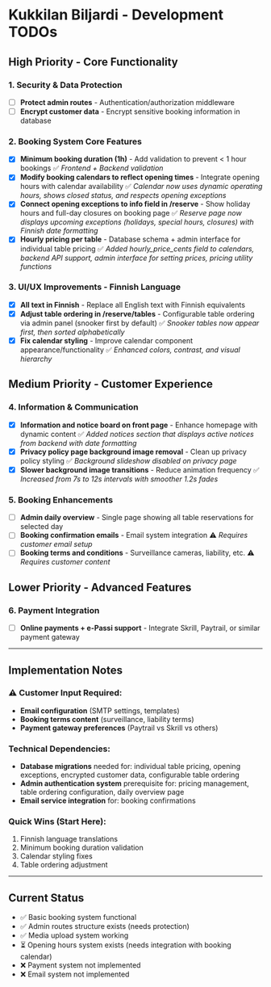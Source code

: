 # Kukkilan Biljardi - Development TODOs

## High Priority - Core Functionality

### 1. Security & Data Protection

- [ ] **Protect admin routes** - Authentication/authorization middleware
- [ ] **Encrypt customer data** - Encrypt sensitive booking information in database

### 2. Booking System Core Features

- [x] **Minimum booking duration (1h)** - Add validation to prevent < 1 hour bookings ✅ _Frontend + Backend validation_
- [x] **Modify booking calendars to reflect opening times** - Integrate opening hours with calendar availability ✅ _Calendar now uses dynamic operating hours, shows closed status, and respects opening exceptions_
- [x] **Connect opening exceptions to info field in /reserve** - Show holiday hours and full-day closures on booking page ✅ _Reserve page now displays upcoming exceptions (holidays, special hours, closures) with Finnish date formatting_
- [x] **Hourly pricing per table** - Database schema + admin interface for individual table pricing ✅ _Added hourly_price_cents field to calendars, backend API support, admin interface for setting prices, pricing utility functions_

### 3. UI/UX Improvements - Finnish Language

- [x] **All text in Finnish** - Replace all English text with Finnish equivalents
- [x] **Adjust table ordering in /reserve/tables** - Configurable table ordering via admin panel (snooker first by default) ✅ _Snooker tables now appear first, then sorted alphabetically_
- [x] **Fix calendar styling** - Improve calendar component appearance/functionality ✅ _Enhanced colors, contrast, and visual hierarchy_

## Medium Priority - Customer Experience

### 4. Information & Communication

- [x] **Information and notice board on front page** - Enhance homepage with dynamic content ✅ _Added notices section that displays active notices from backend with date formatting_
- [x] **Privacy policy page background image removal** - Clean up privacy policy styling ✅ _Background slideshow disabled on privacy page_
- [x] **Slower background image transitions** - Reduce animation frequency ✅ _Increased from 7s to 12s intervals with smoother 1.2s fades_

### 5. Booking Enhancements

- [ ] **Admin daily overview** - Single page showing all table reservations for selected day
- [ ] **Booking confirmation emails** - Email system integration ⚠️ _Requires customer email setup_
- [ ] **Booking terms and conditions** - Surveillance cameras, liability, etc. ⚠️ _Requires customer content_

## Lower Priority - Advanced Features

### 6. Payment Integration

- [ ] **Online payments + e-Passi support** - Integrate Skrill, Paytrail, or similar payment gateway

---

## Implementation Notes

### ⚠️ Customer Input Required:

- **Email configuration** (SMTP settings, templates)
- **Booking terms content** (surveillance, liability terms)
- **Payment gateway preferences** (Paytrail vs Skrill vs others)

### Technical Dependencies:

- **Database migrations** needed for: individual table pricing, opening exceptions, encrypted customer data, configurable table ordering
- **Admin authentication system** prerequisite for: pricing management, table ordering configuration, daily overview page
- **Email service integration** for: booking confirmations

### Quick Wins (Start Here):

1. Finnish language translations
2. Minimum booking duration validation
3. Calendar styling fixes
4. Table ordering adjustment

---

## Current Status

- ✅ Basic booking system functional
- ✅ Admin routes structure exists (needs protection)
- ✅ Media upload system working
- ⏳ Opening hours system exists (needs integration with booking calendar)
- ❌ Payment system not implemented
- ❌ Email system not implemented

